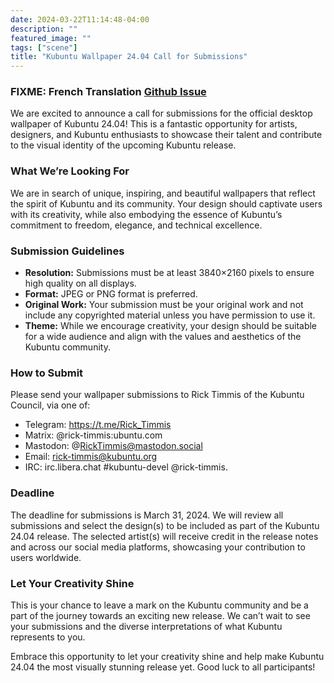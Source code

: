 ```yaml
---
date: 2024-03-22T11:14:48-04:00
description: ""
featured_image: ""
tags: ["scene"]
title: "Kubuntu Wallpaper 24.04 Call for Submissions"
---
```


### FIXME: French Translation [Github Issue](/link)

We are excited to announce a call for submissions for the official desktop wallpaper of Kubuntu 24.04! This is a
fantastic opportunity for artists, designers, and Kubuntu enthusiasts to showcase their talent and contribute to the
visual identity of the upcoming Kubuntu release.


### What We’re Looking For
We are in search of unique, inspiring, and beautiful wallpapers that reflect the spirit of Kubuntu and its community.
Your design should captivate users with its creativity, while also embodying the essence of Kubuntu’s commitment to
freedom, elegance, and technical excellence.

### Submission Guidelines
- **Resolution:** Submissions must be at least 3840×2160 pixels to ensure high quality on all displays.
- **Format:** JPEG or PNG format is preferred.
- **Original Work:** Your submission must be your original work and not include any copyrighted material unless you have permission to use it.
- **Theme:** While we encourage creativity, your design should be suitable for a wide audience and align with the values and aesthetics of the Kubuntu community.

### How to Submit
Please send your wallpaper submissions to Rick Timmis of the Kubuntu Council, via one of:

- Telegram: https://t.me/Rick_Timmis
- Matrix: @rick-timmis:ubuntu.com
- Mastodon: @RickTimmis@mastodon.social
- Email: rick-timmis@kubuntu.org
- IRC: irc.libera.chat #kubuntu-devel @rick-timmis.

### Deadline
The deadline for submissions is March 31, 2024. We will review all submissions and select the design(s) to be included
as part of the Kubuntu 24.04 release. The selected artist(s) will receive credit in the release notes and across our social media platforms, showcasing your contribution to users worldwide.

### Let Your Creativity Shine
This is your chance to leave a mark on the Kubuntu community and be a part of the journey towards an exciting new release. We can’t wait to see your submissions and the diverse interpretations of what Kubuntu represents to you.

Embrace this opportunity to let your creativity shine and help make Kubuntu 24.04 the most visually stunning release yet. Good luck to all participants!